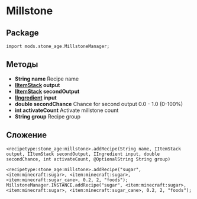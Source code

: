 # Millstone

## Package
`import mods.stone_age.MillstoneManager;`

## Методы
- **String name** Recipe name
- **[IItemStack](/Vanilla/Items/IItemStack/) output**
- **[IItemStack](/Vanilla/Items/IItemStack/) secondOutput**
- **[IIngredient](/Vanilla/Variable_Types/IIngredient/) input**
- **double secondChance** Chance for second output 0.0 - 1.0 (0-100%)
- **int activateCount** Activate millstone count
- **String group** Recipe group

## Сложение

```zenscript
<recipetype:stone_age:millstone>.addRecipe(String name, IItemStack output, IItemStack secondOutput, IIngredient input, double secondChance, int activateCount, @OptionalString String group)

<recipetype:stone_age:millstone>.addRecipe("sugar", <item:minecraft:sugar>, <item:minecraft:sugar>, <item:minecraft:sugar_cane>, 0.2, 2, "foods");
MillstoneManager.INSTANCE.addRecipe("sugar", <item:minecraft:sugar>, <item:minecraft:sugar>, <item:minecraft:sugar_cane>, 0.2, 2, "foods");
```
